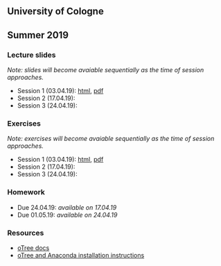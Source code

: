 ## University of Cologne
## Summer 2019

### Lecture slides
_Note: slides will become avaiable sequentially as the time of session approaches._
- Session 1 (03.04.19): [html](https://jeshan49.github.io/bms2019/session_one.html), [pdf](https://raw.githubusercontent.com/jeshan49/bms2019/master/session_one.pdf)
- Session 2 (17.04.19): 
- Session 3 (24.04.19): 

### Exercises
_Note: exercises will become avaiable sequentially as the time of session approaches._
- Session 1 (03.04.19): [html](https://jeshan49.github.io/bms2019/tutorial_one.html), [pdf](https://raw.githubusercontent.com/jeshan49/bms2019/master/tutorial_one.pdf)
- Session 2 (17.04.19): 
- Session 3 (24.04.19): 

### Homework
- Due 24.04.19: _available on 17.04.19_
- Due 01.05.19: _available on 24.04.19_

### Resources
- [oTree docs](https://otree.readthedocs.io/en/latest/)
- [oTree and Anaconda installation instructions](https://raw.githubusercontent.com/jeshan49/bms2019/master/Installation_Guide.pdf)
